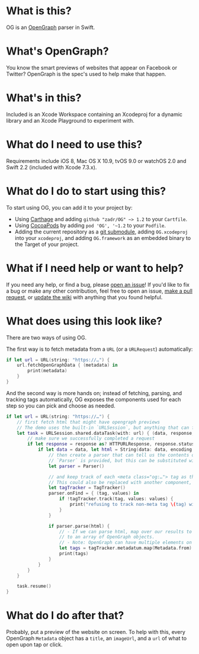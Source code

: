 What is this?
=====

OG is an [OpenGraph](https://ogp.me) parser in Swift.

What's OpenGraph?
=====
You know the smart previews of websites that appear on Facebook or Twitter? OpenGraph is the spec's used to help make that happen.

What's in this?
=====

Included is an Xcode Workspace containing an Xcodeproj for a dynamic library and an Xcode Playground to experiment with. 

What do I need to use this?
=====

Requirements include iOS 8, Mac OS X 10.9, tvOS 9.0 or watchOS 2.0 and Swift 2.2 (included with Xcode 7.3.x).

What do I do to start using this?
=====

To start using OG, you can add it to your project by:
- Using [Carthage](https://github.com/Carthage/Carthage) and adding `github "zadr/OG" ~> 1.2` to your `Cartfile`.
- Using [CocoaPods](https://cocoapods.org) by adding `pod 'OG', '~1.2` to your `Podfile`.
- Adding the current repository as a [git submodule](https://git-scm.com/docs/git-submodule), adding `OG.xcodeproj` into your `xcodeproj`, and adding `OG.framework` as an embedded binary to the Target of your project.

What if I need help or want to help?
=====

If you need any help, or find a bug, please [open an issue](https://github.com/zadr/OG/issues)! If you'd like to fix a bug or make any other contribution, feel free to open an issue, [make a pull request](https://github.com/zadr/OG/pulls), or [update the wiki](https://github.com/zadr/OG/wiki) with anything that you found helpful.

What does using this look like?
=====

There are two ways of using OG.

The first way is to fetch metadata from a `URL` (or a `URLRequest`) automatically:

```swift
if let url = URL(string: "https://…") {
	url.fetchOpenGraphData { (metadata) in
		print(metadata)
	}
}
```

And the second way is more hands on; instead of fetching, parsing, and tracking tags automatically, OG exposes the components used for each step so you can pick and choose as needed.

```swift
if let url = URL(string: "https://…") {
	// first fetch html that might have opengraph previews
	// The demo uses the built-in `URLSession`, but anything that can fetch data can be used here 
	let task = URLSession.shared.dataTask(with: url) { (data, response, error)
		// make sure we successfully completed a request
		if let response = response as? HTTPURLResponse, response.statusCode >= 200, response.statusCode < 300 {
			if let data = data, let html = String(data: data, encoding: .utf8) {
				// then create a parser that can tell us the contents of each html tag and any associated key/value properties it has
				// `Parser` is provided, but this can be substituted with anything else that can iterate through html tags 
				let parser = Parser()

				// and keep track of each <meta class="og:…"> tag as the parser encounters it
				// This could also be replaced with another component, but outside of testing purposes, there's less of an obvious need to do so than with the other steps of the process.
				let tagTracker = TagTracker()
				parser.onFind = { (tag, values) in
					if !tagTracker.track(tag, values: values) {
						print("refusing to track non-meta tag \(tag) with values \(values)")
					}
				}

				if parser.parse(html) {
					// - If we can parse html, map over our results to go from arrays of arrays of dictionaries (`[[String: OpenGraphType]]`)
					// to an array of OpenGraph objects.
					// - Note: OpenGraph can have multiple elements on a page (for example, an og:article, follwed by an og:author, followed by another og:author)
					let tags = tagTracker.metadatum.map(Metadata.from)
					print(tags)
				}
			}
		}
	}

	task.resume()
}
```

What do I do after that?
=====
Probably, put a preview of the website on screen. To help with this, every OpenGraph `Metadata` object has a `title`, an `imageUrl`, and a `url` of what to open upon tap or click.

